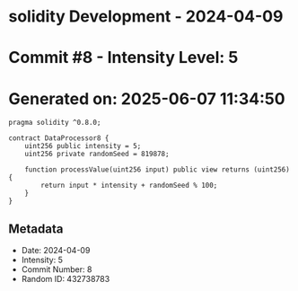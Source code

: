 ﻿# solidity Development - 2024-04-09
# Commit #8 - Intensity Level: 5
# Generated on: 2025-06-07 11:34:50
```solidity
pragma solidity ^0.8.0;

contract DataProcessor8 {
    uint256 public intensity = 5;
    uint256 private randomSeed = 819878;

    function processValue(uint256 input) public view returns (uint256) {
        return input * intensity + randomSeed % 100;
    }
}
```
## Metadata
- Date: 2024-04-09
- Intensity: 5
- Commit Number: 8
- Random ID: 432738783
